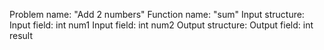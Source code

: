 
Problem name: "Add 2 numbers"
Function name: "sum"
Input structure:
Input field: int num1
Input field: int num2
Output structure:
Output field: int result
